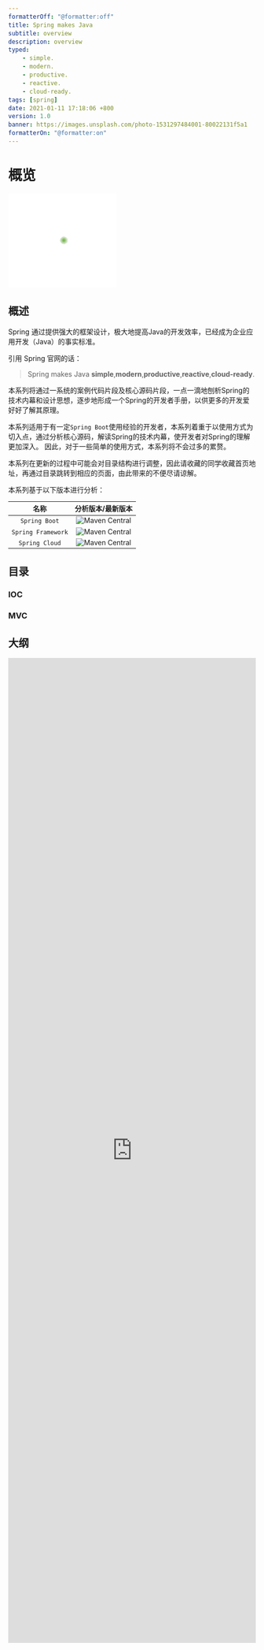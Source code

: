 ```yaml
---
formatterOff: "@formatter:off"
title: Spring makes Java 
subtitle: overview 
description: overview
typed: 
    - simple.
    - modern.
    - productive.
    - reactive.
    - cloud-ready.
tags: [spring] 
date: 2021-01-11 17:18:06 +800 
version: 1.0
banner: https://images.unsplash.com/photo-1531297484001-80022131f5a1
formatterOn: "@formatter:on"
---
```


# 概览

![Spring Logos](images/spring-logo.gif)

## 概述

Spring 通过提供强大的框架设计，极大地提高Java的开发效率，已经成为企业应用开发（Java）的事实标准。

引用 Spring 官网的话：

> Spring makes Java **simple**,**modern**,**productive**,**reactive**,**cloud-ready**.

本系列将通过一系统的案例代码片段及核心源码片段，一点一滴地刨析Spring的技术内幕和设计思想，逐步地形成一个Spring的开发者手册，以供更多的开发爱好好了解其原理。

本系列适用于有一定`Spring Boot`使用经验的开发者，本系列着重于以使用方式为切入点，通过分析核心源码，解读Spring的技术内幕，使开发者对Spring的理解更加深入。 因此，对于一些简单的使用方式，本系列将不会过多的累赘。

本系列在更新的过程中可能会对目录结构进行调整，因此请收藏的同学收藏首页地址，再通过目录跳转到相应的页面，由此带来的不便尽请谅解。

本系列基于以下版本进行分析：

|        名称        |                      分析版本/最新版本                       |
| :----------------: | :----------------------------------------------------------: |
|   `Spring Boot`    | ![Maven Central](https://img.shields.io/maven-central/v/org.springframework.boot/spring-boot?label=2.4.4) |
| `Spring Framework` | ![Maven Central](https://img.shields.io/maven-central/v/org.springframework/spring?label=5.3.5) |
|   `Spring Cloud`   | ![Maven Central](https://img.shields.io/maven-central/v/org.springframework.cloud/spring-cloud-dependencies?label=2020.0.2) |


## 目录



### IOC


### MVC



## 大纲

<iframe id="embed_dom" name="embed_dom" frameborder="0" style="display:block;width:100%; height:50vh;" src="https://www.processon.
com/embed/60376a4d5653bb4bcfef8cd0"></iframe>